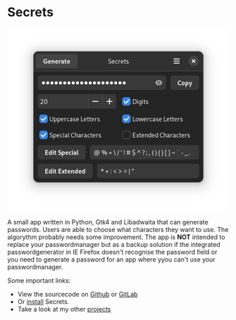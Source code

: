 # Secrets

![secrets.png](assets/secrets.png)

A small app written in Python, Gtk4 and Libadwaita that can generate passwords.
Users are able to choose what characters they want to use.
The algorythm probably needs some improvement.
The app is **NOT** intended to replace your passwordmanager but as a backup solution if the integrated passwordgenerator in IE Firefox doesn't recognise the password field or you need to generate a password for an app where yyou can't use your passwordmanager.

Some important links: 
* View the sourcecode on [Github](https://github.com/UnicornyRainbow/Secrets) or [GitLab](https://gitlab.com/UnicornyRainbow/Secrets)
* Or [install](https://UnicornyRainbow.github.io/Secrets/install) Secrets.
* Take a look at my other [projects](https://UnicornyRainbow.github.io/UnicornyRainbow/myProjects)

